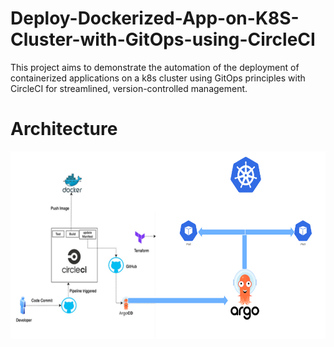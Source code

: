 # Deploy-Dockerized-App-on-K8S-Cluster-with-GitOps-using-CircleCI
This project aims to demonstrate the automation of the deployment of containerized applications on a k8s cluster using GitOps principles with CircleCI for streamlined, version-controlled management.

# Architecture 
<p align="center">
<img src="https://github.com/khalilsellamii/Deploy-Dockerized-App-on-K8S-Cluster-with-GitOps-using-CircleCI/blob/main/pictures/architec.png" alt="Alt text" width="700" height="300">
</p>  
  
